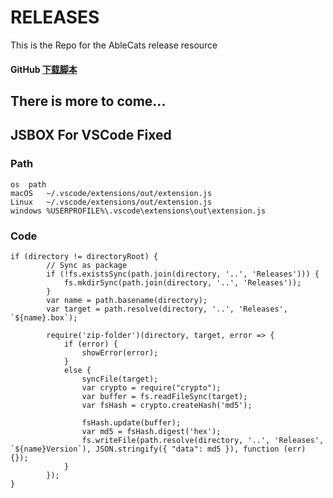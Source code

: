 # RELEASES
This is the Repo for the AbleCats release resource

#### GitHub [下载脚本](http://t.cn/E9XJMaX)


## There is more to come...  

## JSBOX For VSCode Fixed

### Path
```
os	path 
macOS	~/.vscode/extensions/out/extension.js
Linux	~/.vscode/extensions/out/extension.js
windows	%USERPROFILE%\.vscode\extensions\out\extension.js
```
### Code
```
if (directory != directoryRoot) {
        // Sync as package
        if (!fs.existsSync(path.join(directory, '..', 'Releases'))) {
            fs.mkdirSync(path.join(directory, '..', 'Releases'));
        }
        var name = path.basename(directory);
        var target = path.resolve(directory, '..', 'Releases', `${name}.box`);

        require('zip-folder')(directory, target, error => {
            if (error) {
                showError(error);
            }
            else {
                syncFile(target);
                var crypto = require("crypto");
                var buffer = fs.readFileSync(target);
                var fsHash = crypto.createHash('md5');

                fsHash.update(buffer);
                var md5 = fsHash.digest('hex');
                fs.writeFile(path.resolve(directory, '..', 'Releases', `${name}Version`), JSON.stringify({ "data": md5 }), function (err) {});
            }
        });
}
```
